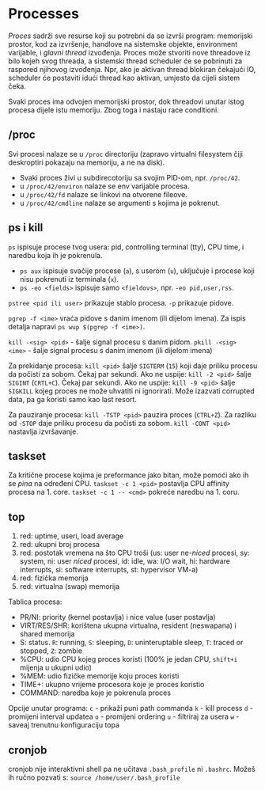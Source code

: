 # Processes

*Proces* sadrži sve resurse koji su potrebni da se izvrši program: memorijski prostor, kod za izvršenje, handlove na sistemske objekte, environment varijable, i *glavni thread* izvođenja. Proces može stvoriti nove threadove iz bilo kojeh svog threada, a sistemski thread scheduler će se pobrinuti za raspored njihovog izvođenja. Npr, ako je aktivan thread blokiran čekajući IO, scheduler će postaviti idući thread kao aktivan, umjesto da cijeli sistem čeka.

Svaki proces ima odvojen memorijski prostor, dok threadovi unutar istog procesa dijele istu memoriju. Zbog toga i nastaju race conditioni.


## /proc
Svi procesi nalaze se u `/proc` directoriju (zapravo virtualni filesystem čiji deskroptiri pokazaju na memoriju, a ne na disk).
* Svaki proces živi u subdirecotoriju sa svojim PID-om, npr. `/proc/42`.
* u `/proc/42/environ` nalaze se env varijable procesa.
* u `/proc/42/fd` nalaze se linkovi na otvorene fileove.
* u `/proc/42/cmdline` nalaze se argumenti s kojima je pokrenut.


## ps i kill
`ps` ispisuje procese tvog usera: pid, controlling terminal (tty), CPU time, i naredbu koja ih je pokrenula.
  * `ps aux` ispisuje svačije procese (`a`), s userom (`u`), uključuje i procese koji nisu pokrenuti iz terminala (`x`).
  * `ps -eo <fields>` ispisuje samo `<fieldovs>`, npr. `-eo pid,user,rss`.

`pstree <pid ili user>` prikazuje stablo procesa. `-p` prikazuje pidove.

`pgrep -f <ime>` vraća pidove s danim imenom (ili dijelom imena). Za ispis detalja napravi `ps wup $(pgrep -f <ime>)`.  

`kill -<sig> <pid>` - šalje signal procesu s danim pidom.
`pkill -<sig> <ime>` - šalje signal procesu s danim imenom (ili dijelom imena)

Za prekidanje procesa:
`kill <pid>` šalje `SIGTERM` (`15`) koji daje priliku procesu da počisti za sobom. Čekaj par sekundi. Ako ne uspije:
`kill -2 <pid>` šalje `SIGINT` (`CRTL+C`). Čekaj par sekundi. Ako ne uspije:
`kill -9 <pid>` šalje `SIGKILL` kojeg proces ne može uhvatiti ni ignorirati. Može izazvati corrupted data, pa ga koristi samo kao last resort.

Za pauziranje procesa:
`kill -TSTP <pid>` pauzira proces (`CTRL+Z`). Za razliku od `-STOP` daje priliku procesu da počisti za sobom.
`kill -CONT <pid>` nastavlja izvršavanje.


## taskset
Za kritične procese kojima je preformance jako bitan, može pomoći ako ih se *pina* na određeni CPU.
`taskset -c 1 <pid>` postavlja CPU affinity procesa na 1. core.
`taskset -c 1 -- <cmd>` pokreće naredbu na 1. coru.


## top
1. red: uptime, useri, load average
2. red: ukupni broj procesa
3. red: postotak vremena na što CPU troši (us: user ne-_niced_ procesi, sy: system, ni: user _niced_ procesi, id: idle, wa: I/O wait, hi: hardware interrupts, si: software interrupts, st: hypervisor VM-a)
4. red: fizička memorija
5. red: virtualna (swap) memorija

Tablica procesa:
* PR/NI: priority (kernel postavlja) i nice value (user postavlja)
* VIRT/RES/SHR: korištena ukupna virtualna, resident (neswapana) i shared memorija
* S: status. `R`: running, `S`: sleeping, `D`: uninteruptable sleep, `T`: traced or stopped, `Z`: zombie
* %CPU: udio CPU kojeg proces koristi (100% je jedan CPU, `shift+i` mijenja u ukupni udio)
* %MEM: udio fizičke memorije koju proces koristi
* TIME+: ukupno vrijeme procesora koje je proces koristio
* COMMAND: naredba koje je pokrenula proces

Opcije unutar programa:
`c` - prikaži puni path commanda
`k` - kill process
`d` - promijeni interval updatea
`o` - promijeni ordering
`u` - filtriraj za usera
`w` - saveaj trenutnu konfiguraciju topa


## cronjob
cronjob nije interaktivni shell pa ne učitava `.bash_profile` ni `.bashrc`. Možeš ih ručno pozvati s:
`source /home/user/.bash_profile`
